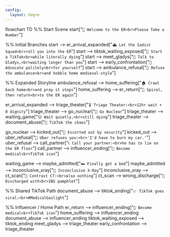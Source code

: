 ```yaml
---
config:
  layout: dagre
---
```

flowchart TD
  %% Start Scene
  start["`🧨 Welcome to the ER<br>Please Take a Number`"]

  %% Initial Branches
  start --> er_arrival_expanded["`🚑 Let the Sadist Squad<br>roll you into the ER`"]
  start --> tiktok_waiting_exposed["`📱 Start a TikTok<br>while literally dying`"]
  start --> meet_gladys["`🧓 Talk to Gladys,<br>waiting longer than you`"]
  start --> early_confrontation["`📢 Advocate politely<br>for yourself`"]
  start --> ambulance_refusal["`🚪 Refuse the ambulance<br>and hobble home medieval-style`"]

  %% Expanded Storyline
  ambulance_refusal --> home_suffering["`🏠 Crawl back home<br>and pray it stops`"]
  home_suffering --> er_return["`🔁 Spiral, then return<br>to the ER again`"]

  er_arrival_expanded --> triage_theater["`⏳ Triage Theater:<br>12hr wait + 0 dignity`"]
  triage_theater --> go_nuclear["`🧨 Go Nuclear`"]
  triage_theater --> waiting_game["`😐 Wait quietly,<br>still dying`"]
  triage_theater --> document_abuse["`📱 TikTok the chaos`"]

  go_nuclear --> kicked_out["`👣 Escorted out by security`"]
  kicked_out --> uber_refusal["`🚫 Uber refuses you:<br>'I'd have to burn my car.'`"]
  uber_refusal --> call_partner["`📞 Call your partner:<br>he has to lie on the ER floor`"]
  call_partner --> influencer_ending["`📸 Become medical<br>TikTok icon`"]

  waiting_game --> maybe_admitted["`🛏️ Finally get a bed`"]
  maybe_admitted --> inconclusive_xray["`📸 Inconclusive X-Ray`"]
  inconclusive_xray --> ct_scan["`🧪 Contrast CT:<br>also nothing`"]
  ct_scan --> wrong_discharge["`📝 Discharged with<br>IBS pamphlet`"]

  %% Shared TikTok Path
  document_abuse --> tiktok_ending["`📈 TikTok goes viral:<br>#MedicalGaslight`"]

  %% Influencer / Home Path
  er_return --> influencer_ending["`📸 Become medical<br>TikTok icon`"]
  home_suffering --> influencer_ending
  document_abuse --> influencer_ending
  tiktok_waiting_exposed --> tiktok_ending
  meet_gladys --> triage_theater
  early_confrontation --> triage_theater
